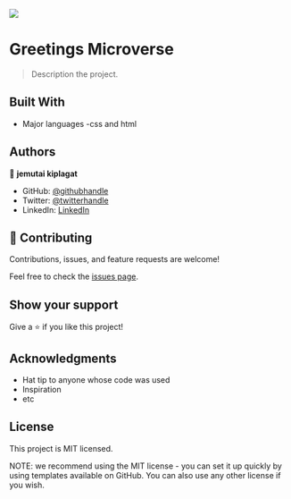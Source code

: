 ![](https://img.shields.io/badge/Microverse-blueviolet)

# Greetings Microverse

> Description the project.


## Built With

- Major languages
-css and html


## Authors

👤 **jemutai kiplagat**

- GitHub: [@githubhandle](https://github.com/jemutakiplagat)
- Twitter: [@twitterhandle](https://twitter.com/@jemutaikiplaga1)
- LinkedIn: [LinkedIn](https://www.linkedin.com/in/jemutai-kiplagat-84782b235/)

## 🤝 Contributing

Contributions, issues, and feature requests are welcome!

Feel free to check the [issues page](../../issues/).

## Show your support

Give a ⭐️ if you like this project!

## Acknowledgments

- Hat tip to anyone whose code was used
- Inspiration
- etc

## License
This project is MIT licensed.

NOTE: we recommend using the MIT license - you can set it up quickly by using templates available on GitHub. You can also use any other license if you wish.
